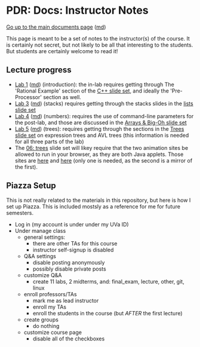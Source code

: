 PDR: Docs: Instructor Notes
===========================

[Go up to the main documents page](index.html) ([md](index.md))

This page is meant to be a set of notes to the instructor(s) of the course.  It is certainly not secret, but not likely to be all that interesting to the students.  But students are certainly welcome to read it!

Lecture progress
----------------

- [Lab 1](../labs/lab01/index.html) ([md](../labs/lab01/index.md)) (introduction): the in-lab requires getting through The 'Rational Example' section of the [C++ slide set](../slides/01-cpp.html), and ideally the 'Pre-Processor' section as well.
- [Lab 3](../labs/lab03/index.html) ([md](../labs/lab03/index.md))  (stacks) requires getting through the stacks slides in the [lists slide set](../slides/02-lists.html)
- [Lab 4](../labs/lab04/index.html) ([md](../labs/lab04/index.md)) (numbers): requires the use of command-line parameters for the post-lab, and those are discussed in the [Arrays & Big-Oh slide set](../slides/04-arrays-bigoh.html)
- [Lab 5](../labs/lab05/index.html) ([md](../labs/lab05/index.md)) (trees): requires getting through the sections in the [Trees slide set](../slides/05-trees.html) on expression trees and AVL trees (this information is needed for all three parts of the lab)
- The [06: trees](../slides/05-trees.html) slide set will likey require that the two animation sites be allowed to run in your browser, as they are both Java applets.  Those sites are [here](http://www.qmatica.com/DataStructures/Trees/BST.html) and [here](http://webdiis.unizar.es/asignaturas/EDA/AVLTree/avltree.html) (only one is needed, as the second is a mirror of the first).

Piazza Setup
------------

This is not really related to the materials in this repository, but here is how I set up Piazza.  This is included mostsly as a reference for me for future semesters.

- Log in (my account is under under my UVa ID)
- Under manage class
    - general settings:
        - there are other TAs for this course
		- instructor self-signup is disabled
	- Q&A settings
		- disable posting anonymously
		- possibly disable private posts
	- customize Q&A
		- create 11 labs, 2 midterms, and: final_exam, lecture, other, git, linux
	- enroll professors/TAs
		- mark me as lead instructor
		- enroll my TAs
		- enroll the students in the course (but *AFTER* the first lecture)
	- create groups
		- do nothing
	- customize course page
		- disable all of the checkboxes
